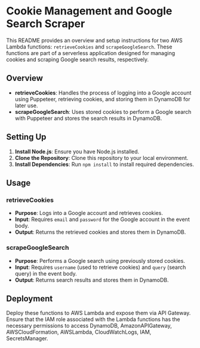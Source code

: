 # Cookie Management and Google Search Scraper

This README provides an overview and setup instructions for two AWS Lambda functions: `retrieveCookies` and `scrapeGoogleSearch`. These functions are part of a serverless application designed for managing cookies and scraping Google search results, respectively.

## Overview

- **retrieveCookies**: Handles the process of logging into a Google account using Puppeteer, retrieving cookies, and storing them in DynamoDB for later use.
- **scrapeGoogleSearch**: Uses stored cookies to perform a Google search with Puppeteer and stores the search results in DynamoDB.

## Setting Up

1. **Install Node.js**: Ensure you have Node.js installed.
2. **Clone the Repository**: Clone this repository to your local environment.
3. **Install Dependencies**: Run `npm install` to install required dependencies.

## Usage

### retrieveCookies

- **Purpose**: Logs into a Google account and retrieves cookies.
- **Input**: Requires `email` and `password` for the Google account in the event body.
- **Output**: Returns the retrieved cookies and stores them in DynamoDB.

### scrapeGoogleSearch

- **Purpose**: Performs a Google search using previously stored cookies.
- **Input**: Requires `username` (used to retrieve cookies) and `query` (search query) in the event body.
- **Output**: Returns search results and stores them in DynamoDB.

## Deployment

Deploy these functions to AWS Lambda and expose them via API Gateway. Ensure that the IAM role associated with the Lambda functions has the necessary permissions to access DynamoDB, AmazonAPIGateway, AWSCloudFormation, AWSLambda, CloudWatchLogs, IAM, SecretsManager.
